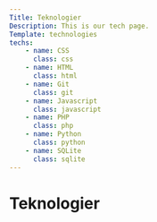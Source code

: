 ```yaml
---
Title: Teknologier
Description: This is our tech page.
Template: technologies
techs:
    - name: CSS
      class: css
    - name: HTML
      class: html
    - name: Git
      class: git
    - name: Javascript
      class: javascript
    - name: PHP
      class: php
    - name: Python
      class: python
    - name: SQLite
      class: sqlite
---
```


Teknologier
==========================